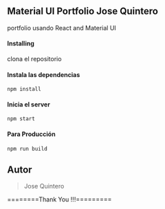 ## Material UI Portfolio Jose Quintero

portfolio usando React and Material UI

#### Installing

clona el repositorio 

#### Instala las dependencias

```
npm install
```

#### Inicia el server

```
npm start
```

#### Para Producción

```
npm run build
```

## Autor

<blockquote>
Jose Quintero
</blockquote>

========Thank You !!!=========

